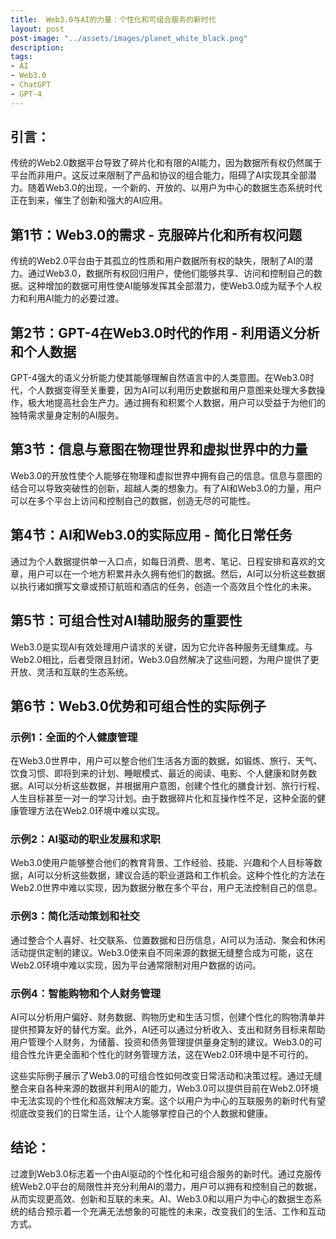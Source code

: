```yaml
---
title:  Web3.0与AI的力量：个性化和可组合服务的新时代
layout: post
post-image: "../assets/images/planet_white_black.png"
description: 
tags:
- AI
- Web3.0
- ChatGPT
- GPT-4
---
```


## 引言：
传统的Web2.0数据平台导致了碎片化和有限的AI能力，因为数据所有权仍然属于平台而非用户。这反过来限制了产品和协议的组合能力，阻碍了AI实现其全部潜力。随着Web3.0的出现，一个新的、开放的、以用户为中心的数据生态系统时代正在到来，催生了创新和强大的AI应用。

## 第1节：Web3.0的需求 - 克服碎片化和所有权问题
传统的Web2.0平台由于其孤立的性质和用户数据所有权的缺失，限制了AI的潜力。通过Web3.0，数据所有权回归用户，使他们能够共享、访问和控制自己的数据。这种增加的数据可用性使AI能够发挥其全部潜力，使Web3.0成为赋予个人权力和利用AI能力的必要过渡。

## 第2节：GPT-4在Web3.0时代的作用 - 利用语义分析和个人数据
GPT-4强大的语义分析能力使其能够理解自然语言中的人类意图。在Web3.0时代，个人数据变得至关重要，因为AI可以利用历史数据和用户意图来处理大多数操作，极大地提高社会生产力。通过拥有和积累个人数据，用户可以受益于为他们的独特需求量身定制的AI服务。

## 第3节：信息与意图在物理世界和虚拟世界中的力量
Web3.0的开放性使个人能够在物理和虚拟世界中拥有自己的信息。信息与意图的结合可以导致突破性的创新，超越人类的想象力。有了AI和Web3.0的力量，用户可以在多个平台上访问和控制自己的数据，创造无尽的可能性。

## 第4节：AI和Web3.0的实际应用 - 简化日常任务
通过为个人数据提供单一入口点，如每日消费、思考、笔记、日程安排和喜欢的文章，用户可以在一个地方积累并永久拥有他们的数据。然后，AI可以分析这些数据以执行诸如撰写文章或预订航班和酒店的任务，创造一个高效且个性化的未来。

## 第5节：可组合性对AI辅助服务的重要性
Web3.0是实现AI有效处理用户请求的关键，因为它允许各种服务无缝集成。与Web2.0相比，后者受限且封闭，Web3.0自然解决了这些问题，为用户提供了更开放、灵活和互联的生态系统。

## 第6节：Web3.0优势和可组合性的实际例子

### 示例1：全面的个人健康管理
在Web3.0世界中，用户可以整合他们生活各方面的数据，如锻炼、旅行、天气、饮食习惯、即将到来的计划、睡眠模式、最近的阅读、电影、个人健康和财务数据。AI可以分析这些数据，并根据用户意图，创建个性化的膳食计划、旅行行程、人生目标甚至一对一的学习计划。由于数据碎片化和互操作性不足，这种全面的健康管理方法在Web2.0环境中难以实现。

### 示例2：AI驱动的职业发展和求职
Web3.0使用户能够整合他们的教育背景、工作经验、技能、兴趣和个人目标等数据，AI可以分析这些数据，建议合适的职业道路和工作机会。这种个性化的方法在Web2.0世界中难以实现，因为数据分散在多个平台，用户无法控制自己的信息。

### 示例3：简化活动策划和社交
通过整合个人喜好、社交联系、位置数据和日历信息，AI可以为活动、聚会和休闲活动提供定制的建议。Web3.0使来自不同来源的数据无缝整合成为可能，这在Web2.0环境中难以实现，因为平台通常限制对用户数据的访问。

### 示例4：智能购物和个人财务管理
AI可以分析用户偏好、财务数据、购物历史和生活习惯，创建个性化的购物清单并提供预算友好的替代方案。此外，AI还可以通过分析收入、支出和财务目标来帮助用户管理个人财务，为储蓄、投资和债务管理提供量身定制的建议。Web3.0的可组合性允许更全面和个性化的财务管理方法，这在Web2.0环境中是不可行的。

这些实际例子展示了Web3.0的可组合性如何改变日常活动和决策过程。通过无缝整合来自各种来源的数据并利用AI的能力，Web3.0可以提供目前在Web2.0环境中无法实现的个性化和高效解决方案。这个以用户为中心的互联服务的新时代有望彻底改变我们的日常生活，让个人能够掌控自己的个人数据和健康。

## 结论：
过渡到Web3.0标志着一个由AI驱动的个性化和可组合服务的新时代。通过克服传统Web2.0平台的局限性并充分利用AI的潜力，用户可以拥有和控制自己的数据，从而实现更高效、创新和互联的未来。AI、Web3.0和以用户为中心的数据生态系统的结合预示着一个充满无法想象的可能性的未来，改变我们的生活、工作和互动方式。